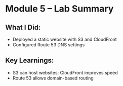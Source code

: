 # Module 5 – Lab Summary

## What I Did:
- Deployed a static website with S3 and CloudFront
- Configured Route 53 DNS settings

## Key Learnings:
- S3 can host websites; CloudFront improves speed
- Route 53 allows domain-based routing
